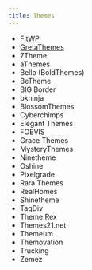 ```yaml
---
title: Themes
---
```



- [FitWP](https://fitwp.com/)
- [GretaThemes](http://gretathemes.com/)
- 7Theme
- aThemes
- Bello (BoldThemes)
- BeTheme
- BIG Border
- bkninja
- BlossomThemes
- Cyberchimps
- Elegant Themes
- FOEVIS
- Grace Themes
- MysteryThemes
- Ninetheme
- Oshine
- Pixelgrade
- Rara Themes
- RealHomes
- Shinetheme
- TagDiv
- Theme Rex
- Themes21.net
- Themeum
- Themovation
- Trucking
- Zemez



